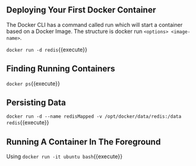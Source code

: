 
## Deploying Your First Docker Container

The Docker CLI has a command called run which will start a container based on a Docker Image. The structure is docker run `<options> <image-name>`.

`docker run -d redis`{{execute}}

##  Finding Running Containers

`docker ps`{{execute}}

## Persisting Data
`docker run -d --name redisMapped -v /opt/docker/data/redis:/data redis`{{execute}}

## Running A Container In The Foreground

Using `docker run -it ubuntu bash`{{execute}} 

